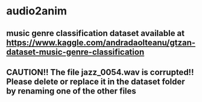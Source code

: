 # audio2anim

## music genre classification dataset available at https://www.kaggle.com/andradaolteanu/gtzan-dataset-music-genre-classification

## CAUTION!! The file jazz_0054.wav is corrupted!! Please delete or replace it in the dataset folder by renaming one of the other files